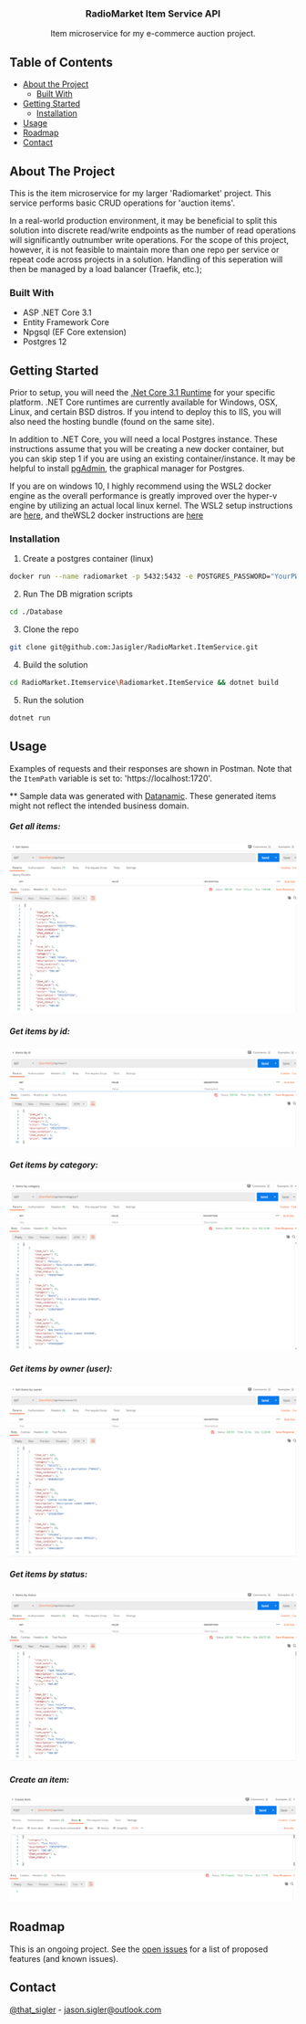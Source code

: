 
  <h3 align="center">RadioMarket Item Service API</h3>

  <p align="center">
    Item microservice for my e-commerce auction project. 
</p>



## Table of Contents

* [About the Project](#about-the-project)
  * [Built With](#built-with)
* [Getting Started](#getting-started)
  * [Installation](#installation)
* [Usage](#usage)
* [Roadmap](#roadmap)
* [Contact](#contact)



## About The Project

This is the item microservice for my larger 'Radiomarket' project. This service performs basic CRUD operations for 'auction items'.

 In a real-world production environment, it may be beneficial to split this solution into discrete read/write endpoints as the number of read operations will significantly outnumber write operations. For the scope of this project, however, it is not feasible to maintain more than one repo per service or repeat code across projects in a solution. Handling of this seperation will then be managed by a load balancer (Traefik, etc.);


### Built With

* ASP .NET Core 3.1
* Entity Framework Core
* Npgsql (EF Core extension)
* Postgres 12


<!-- GETTING STARTED -->
## Getting Started

Prior to setup, you will need the [.Net Core 3.1 Runtime](https://dotnet.microsoft.com/download/dotnet-core/3.1) for your specific platform. .NET Core runtimes are currently available for Windows, OSX, Linux, and certain BSD distros. If you intend to deploy this to IIS, you will also need the hosting bundle (found on the same site).

In addition to .NET Core, you will need a local Postgres instance. These instructions assume that you will be creating a new docker container, but you can skip step 1 if you are using an existing container/instance. It may be helpful to install [pgAdmin](https://www.pgadmin.org/), the graphical manager for Postgres. 

If you are on windows 10, I highly recommend using the WSL2 docker engine as the overall performance is greatly improved over the hyper-v engine by utilizing an actual local linux kernel. The WSL2 setup instructions are [here](https://docs.microsoft.com/en-us/windows/wsl/install-win10), and theWSL2 docker instructions are [here](https://docs.docker.com/docker-for-windows/wsl/)


### Installation

1. Create a postgres container (linux)
```sh
docker run --name radiomarket -p 5432:5432 -e POSTGRES_PASSWORD="YourPWD" -d postgres
```
2. Run The DB migration scripts
```sh
cd ./Database
```
3. Clone the repo
```sh
git clone git@github.com:Jasigler/RadioMarket.ItemService.git
```
4. Build the solution
```sh
cd RadioMarket.Itemservice\Radiomarket.ItemService && dotnet build
```

5. Run the solution
```sh
dotnet run
```



## Usage

Examples of requests and their responses are shown in Postman. Note that the `ItemPath` variable is set to: 'https://localhost:1720'.

** Sample data was generated with [Datanamic](https://www.datanamic.com/). These generated items might not reflect the intended business domain. 


##### Get all items:
![Get all items](https://github.com/Jasigler/RadioMarket.ItemService/blob/master/images/get_all_items.PNG)

##### Get items by id:
![Get an item by ID](https://github.com/Jasigler/RadioMarket.ItemService/blob/master/images/get_item_by_id.PNG)

##### Get items by category:
![Get an item by category](https://github.com/Jasigler/RadioMarket.ItemService/blob/master/images/get_item_by_category.PNG)

##### Get items by owner (user):
![Get an item by owner](https://github.com/Jasigler/RadioMarket.ItemService/blob/master/images/get_item_by_user.PNG)

##### Get items by status:
![Get an item by status](https://github.com/Jasigler/RadioMarket.ItemService/blob/master/images/get_item_by_status.PNG)

##### Create an item:
![Create a new item](https://github.com/Jasigler/RadioMarket.ItemService/blob/master/images/create_item.PNG)



## Roadmap

This is an ongoing project.
See the [open issues](https://github.com/jasigler/Radiomarket.ItemService/issues) for a list of proposed features (and known issues).


## Contact

[@that_sigler](https://twitter.com/that_sigler) - jason.sigler@outlook.com



